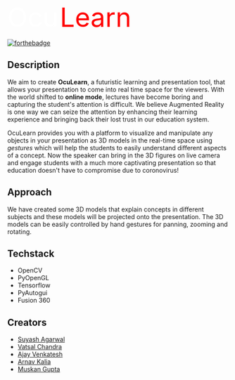 <span style="color: white; font-size: 60px">Ocu</span>
<span style="color: red; font-size: 60px">Learn</span>

[![forthebadge](https://forthebadge.com/images/badges/built-with-science.svg)](https://forthebadge.com)

## Description
We aim to create **OcuLearn**, a futuristic learning and presentation tool, that allows your presentation to come into real time space for the viewers.
With the world shifted to **online mode**, lectures have become boring and capturing the student's attention is difficult. We believe Augmented Reality is one way we can seize the attention by enhancing their learning experience and bringing back their lost trust in our education system.

OcuLearn provides you with a platform to visualize and manipulate any objects in your presentation as 3D models in the real-time space using _gestures_ which will help the students to easily understand different aspects of a concept. Now the speaker can bring in the 3D figures on live camera and engage students with a much more captivating presentation so that education doesn't have to compromise due to coronovirus!

## Approach
We have created some 3D models that explain concepts in different subjects and these models will be projected onto the presentation. The 3D models can be easily controlled by hand gestures for panning, zooming and rotating.

## Techstack
* OpenCV
* PyOpenGL
* Tensorflow
* PyAutogui
* Fusion 360

## Creators
* [Suyash Agarwal](https://github.com/suagar10)
* [Vatsal Chandra](https://github.com/vatsal-chandra)
* [Ajay Venkatesh](https://github.com/Ajay-Venky)
* [Arnav Kalia](https://github.com/Arnav725)
* [Muskan Gupta](https://github.com/Muskangupta11)